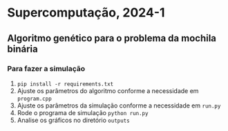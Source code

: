 # Supercomputação, 2024-1

## Algoritmo genético para o problema da mochila binária

### Para fazer a simulação
1. `pip install -r requirements.txt`
2. Ajuste os parâmetros do algoritmo conforme a necessidade em `program.cpp`
3. Ajuste os parâmetros da simulação conforme a necessidade em `run.py`
4. Rode o programa de simulação `python run.py`
5. Analise os gráficos no diretório `outputs`